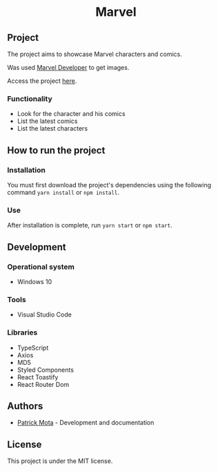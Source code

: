 <h1 align="center">Marvel</h1>

<h2>Project</h2>

The project aims to showcase Marvel characters and comics.

Was used [Marvel Developer](https://developer.marvel.com/) to get images.

Access the project [here](https://5f74956f0ab2450148eaf7a3--charactersandcomics.netlify.app).

<h3>Functionality</h3>

* Look for the character and his comics
* List the latest comics
* List the latest characters

<h2>How to run the project</h2>

<h3>Installation</h3>

You must first download the project's dependencies using the following command ``` yarn install ``` or ``` npm install ```.

<h3>Use</h3>

After installation is complete, run ``` yarn start ``` or ``` npm start ```.

<h2>Development</h2>

<h3>Operational system</h3>

* Windows 10

<h3>Tools</h3>

* Visual Studio Code

<h3>Libraries</h3>

* TypeScript
* Axios
* MD5
* Styled Components
* React Toastify
* React Router Dom


<h2>Authors</h2>

* [Patrick Mota](https://github.com/Patrick-Wilker) - Development and documentation

<h2>License</h2>

This project is under the MIT license.
